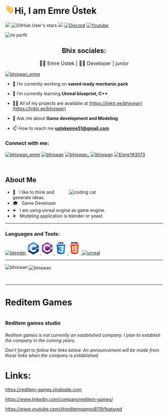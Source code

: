 # <img src="https://raw.githubusercontent.com/ABSphreak/ABSphreak/master/gifs/Hi.gif" width="30px">Hi, I am Emre Üstek  

![](https://img.shields.io/github/followers/Bhixwan?style=flat-square)
![GitHub User's stars](https://img.shields.io/github/stars/Bhixwan?label=%E2%AD%90GitHub%20stars&style=flat-square)
![](https://komarev.com/ghpvc/?username=Bhixwan)
<a href="https://discord.gg/568apwjXVz">![Discord](https://img.shields.io/discord/981282014693040240?style=flat-square)</a>
<a href="https://www.youtube.com/channel/UCtinF-0dix9LhE90bZNoioA/featured">![Youtube](https://img.shields.io/badge/Bhx-Art?style=flat&logo=youtube)</a>
<!-- <h1 style="font-size: 2.5rem; font-weight: bold; text-align: center;" align='center'> <img src="https://media.giphy.com/media/ObNTw8Uzwy6KQ/giphy.gif" width="40px"> Hello World! <img src="https://media.giphy.com/media/fFEFxS3DE5VIY/giphy.gif" width="35px" /></h1>    -->

![mi perfil](https://64.media.tumblr.com/cf748aa5518f0ad3dae74162424f4a04/76ddd678316d5ac1-2e/s1280x1920/2d44253cd906c372b65071c303930a269bf38729.gif)

 <h2 align="center">Bhix sociales:</h2>


<p style="text-align: center; font-size: 1rem;" align='center'>👦🏻 Emre Üstek | 👨‍💻 Developer | junior</p>



<p align="left"> <a href="https://twitter.com/bhixwan_emre" target="blank"><img src="https://img.shields.io/twitter/follow/bhixwan_emre?logo=twitter&style=for-the-badge" alt="bhixwan_emre" /></a> </p>

- 🔭 I’m currently working on **sword ready mechanic pack**

- 🌱 I’m currently learning **Unreal blueprint, C++**

- 👨‍💻 All of my projects are available at [https://linktr.ee/bhixwan](https://linktr.ee/bhixwan)

- 💬 Ask me about **Game development and Modeling**

- 📫 How to reach me **ustekemre51@gmail.com**

<h3 align="left">Connect with me:</h3>
<p align="left">
<a href="https://twitter.com/bhixwan_emre" target="blank"><img align="center" src="https://raw.githubusercontent.com/rahuldkjain/github-profile-readme-generator/master/src/images/icons/Social/twitter.svg" alt="bhixwan_emre" height="30" width="40" /></a>
<a href="https://linkedin.com/in/bhixwan" target="blank"><img align="center" src="https://raw.githubusercontent.com/rahuldkjain/github-profile-readme-generator/master/src/images/icons/Social/linked-in-alt.svg" alt="bhixwan" height="30" width="40" /></a>
<a href="https://instagram.com/bhixwan_" target="blank"><img align="center" src="https://raw.githubusercontent.com/rahuldkjain/github-profile-readme-generator/master/src/images/icons/Social/instagram.svg" alt="bhixwan_" height="30" width="40" /></a>
<a href="https://www.youtube.com/c/bhixwan" target="blank"><img align="center" src="https://raw.githubusercontent.com/rahuldkjain/github-profile-readme-generator/master/src/images/icons/Social/youtube.svg" alt="bhixwan" height="30" width="40" /></a>
<a href="https://discord.gg/Emre?#3073" target="blank"><img align="center" src="https://raw.githubusercontent.com/rahuldkjain/github-profile-readme-generator/master/src/images/icons/Social/discord.svg" alt="Emre?#3073" height="30" width="40" /></a>
</p>

<br />

<h2> About Me</h2>

<!-- 
<img width="35%" align="right" alt="Github" src="https://user-images.githubusercontent.com/48678280/88862734-4903af80-d201-11ea-968b-9c939d88a37c.gif" />  -->

<img align='right' src="https://media4.giphy.com/media/iJCo9daAP0xugHhhfb/giphy.gif?cid=790b7611d70366c6f78e30b20b947de81c93558a781bcf49&rid=giphy.gif&ct=g" height="" width="300" alt="coding cat">

- 🤔 &nbsp; I like to think and generate ideas.
- 🎓 &nbsp; Game Developer
- ➕ &nbsp; I am using unreal engine as game engine.
- ➕ &nbsp; Modeling application is blender or yeast.

<hr>

<h3 align="left">Languages and Tools:</h3>
<p align="left"> <a href="https://www.blender.org/" target="_blank" rel="noreferrer"> <img src="https://download.blender.org/branding/community/blender_community_badge_white.svg" alt="blender" width="40" height="40"/> </a> <a href="https://www.w3schools.com/cpp/" target="_blank" rel="noreferrer"> <img src="https://raw.githubusercontent.com/devicons/devicon/master/icons/cplusplus/cplusplus-original.svg" alt="cplusplus" width="40" height="40"/> </a> <a href="https://www.w3schools.com/cs/" target="_blank" rel="noreferrer"> <img src="https://raw.githubusercontent.com/devicons/devicon/master/icons/csharp/csharp-original.svg" alt="csharp" width="40" height="40"/> </a> <a href="https://www.w3schools.com/css/" target="_blank" rel="noreferrer"> <img src="https://raw.githubusercontent.com/devicons/devicon/master/icons/css3/css3-original-wordmark.svg" alt="css3" width="40" height="40"/> </a> <a href="https://www.w3.org/html/" target="_blank" rel="noreferrer"> <img src="https://raw.githubusercontent.com/devicons/devicon/master/icons/html5/html5-original-wordmark.svg" alt="html5" width="40" height="40"/> </a> <a href="https://unrealengine.com/" target="_blank" rel="noreferrer"> <img src="https://raw.githubusercontent.com/kenangundogan/fontisto/036b7eca71aab1bef8e6a0518f7329f13ed62f6b/icons/svg/brand/unreal-engine.svg" alt="unreal" width="40" height="40"/> </a> </p>

<hr>

<p><img align="left" src="https://github-readme-stats.vercel.app/api/top-langs?username=bhixwan&show_icons=true&locale=en&layout=compact" alt="bhixwan" /></p>
<p>&nbsp;<img align="center" src="https://github-readme-stats.vercel.app/api?username=bhixwan&show_icons=true&locale=en" alt="bhixwan" /></p>

<br>

<hr>

# Reditem Games


#
<h3>Reditem games studio</h3>

<h6>Reditem games is not currently an established company. I plan to establish the company in the coming years.

Don't forget to follow the links below. An announcement will be made from these links when the company is established.</h6>

# Links:

https://reditem-games.jimdosite.com

https://www.linkedin.com/company/reditem-games/

https://www.youtube.com/@reditemgames8119/featured

